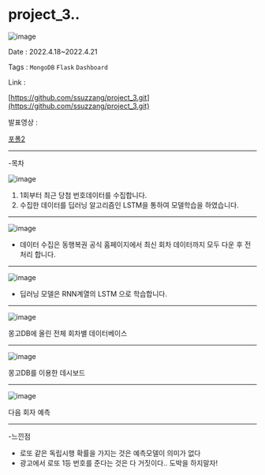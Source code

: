 # project_3..
![image](https://user-images.githubusercontent.com/97435321/190987213-4ea62a9f-9cac-43db-820a-38fddb09ee6b.png)

Date : 2022.4.18~2022.4.21

Tags : `MongoDB` `Flask` `Dashboard` 

Link : 

[https://github.com/ssuzzang/project_3.git](https://github.com/ssuzzang/project_3.git)

발표영상 : 

[포폴2](https://youtu.be/3WPXy63P1Ew)

---

-목차

![image](https://user-images.githubusercontent.com/97435321/190988146-8d093000-bad1-4bd6-9e2d-6b0e035a39c2.png)

1. 1회부터 최근 당첨 번호데이터를 수집합니다.
2. 수집한 데이터를 딥러닝 알고리즘인 LSTM을 통하여 모델학습을 하였습니다.

---
![image](https://user-images.githubusercontent.com/97435321/190988206-87988324-1b30-43aa-a7b7-612aa495413f.png)

- 데이터 수집은 동행복권 공식 홈페이지에서 최신 회차 데이터까지 모두 다운 후 전처리 합니다.

---

![image](https://user-images.githubusercontent.com/97435321/190988240-a825b8b5-d045-4fe6-90fc-83bb521ef9f8.png)


- 딥러닝 모델은 RNN계열의 LSTM 으로 학습합니다.

---

![image](https://user-images.githubusercontent.com/97435321/190988308-e146150e-9c27-447f-8a67-f639d9f53981.png)


몽고DB에 올린 전체 회차별 데이터베이스

---

![image](https://user-images.githubusercontent.com/97435321/190988380-2b402efd-bb6c-47cd-b6cb-ca445a0c7826.png)

몽고DB를 이용한 데시보드

---

![image](https://user-images.githubusercontent.com/97435321/190987990-2d5d63ce-0f3b-469e-8813-4273f4878185.png)

다음 회자 예측

---

-느낀점
  - 로또 같은 독립시행 확률을 가지는 것은 예측모델이 의미가 없다
  - 광고에서 로또 1등 번호를 준다는 것은 다 거짓이다.. 도박을 하지말자!
